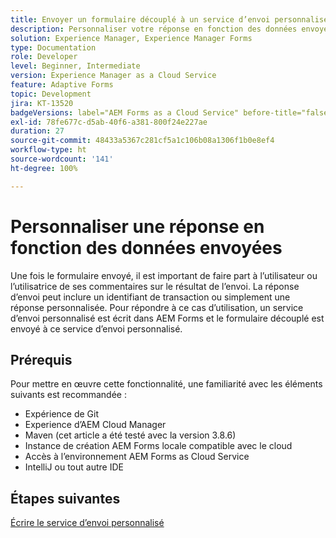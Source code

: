 ```yaml
---
title: Envoyer un formulaire découplé à un service d’envoi personnalisé
description: Personnaliser votre réponse en fonction des données envoyées
solution: Experience Manager, Experience Manager Forms
type: Documentation
role: Developer
level: Beginner, Intermediate
version: Experience Manager as a Cloud Service
feature: Adaptive Forms
topic: Development
jira: KT-13520
badgeVersions: label="AEM Forms as a Cloud Service" before-title="false"
exl-id: 78fe677c-d5ab-40f6-a381-800f24e227ae
duration: 27
source-git-commit: 48433a5367c281cf5a1c106b08a1306f1b0e8ef4
workflow-type: ht
source-wordcount: '141'
ht-degree: 100%

---
```


# Personnaliser une réponse en fonction des données envoyées

Une fois le formulaire envoyé, il est important de faire part à l’utilisateur ou l’utilisatrice de ses commentaires sur le résultat de l’envoi. La réponse d’envoi peut inclure un identifiant de transaction ou simplement une réponse personnalisée. Pour répondre à ce cas d’utilisation, un service d’envoi personnalisé est écrit dans AEM Forms et le formulaire découplé est envoyé à ce service d’envoi personnalisé.

## Prérequis

Pour mettre en œuvre cette fonctionnalité, une familiarité avec les éléments suivants est recommandée :

* Expérience de Git
* Experience d’AEM Cloud Manager
* Maven (cet article a été testé avec la version 3.8.6)
* Instance de création AEM Forms locale compatible avec le cloud
* Accès à l’environnement AEM Forms as Cloud Service
* IntelliJ ou tout autre IDE


## Étapes suivantes

[Écrire le service d’envoi personnalisé](./custom-submit-service.md)
